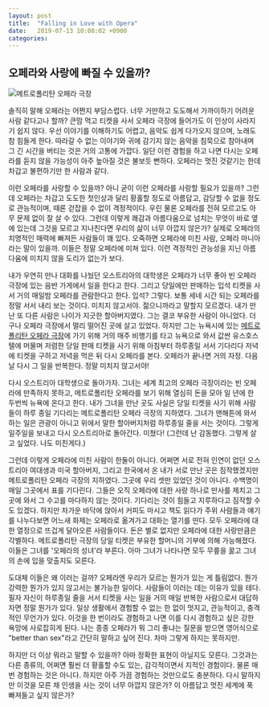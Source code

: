 ```yaml
---
layout: post
title:  "Falling in Love with Opera"
date:   2019-07-13 10:08:02 +0900
categories: 
---
```

##  오페라와 사랑에 빠질 수 있을까?



![메트로폴리탄 오페라 극장](https://images.unsplash.com/photo-1560184611-5b5749138c3c?ixlib=rb-1.2.1&ixid=eyJhcHBfaWQiOjEyMDd9&auto=format&fit=crop&w=1487&q=80)

솔직히 말해 오페라는 어쩐지 부담스럽다. 너무 거만하고 도도해서 가까이하기 어려운 사람 같다고나 할까? 큰맘 먹고 티켓을 사서 오페라 극장에 들어가도 이 인상이 사라지기 쉽지 않다. 우선 이야기를 이해하기도 어렵고, 음악도 쉽게 다가오지 않으며, 노래도 참 힘들게 한다. 따라갈 수 없는 이야기와 귀에 감기지 않는 음악을 침묵으로 참아내며 그 긴 시간을 버티는 것은 거의 고통에 가깝다. 일단 이런 경험을 하고 나면 다시는 오페라를 듣지 않을 가능성이 아주 높아질 것은 불보듯 뻔하다. 오페라는 멋진 것같기는 한데 차갑고 불편하기만 한 사람과 같다. 


이런 오페라를 사랑할 수 있을까? 아니 굳이 이런 오페라를 사랑할 필요가 있을까? 그런데 오페라는 차갑고 도도한 첫인상과 달리 황홀할 정도로 아름답고, 감당할 수 없을 정도로 관능적이며, 때론 걷잡을 수 없이 격정적이다. 우린 물론 오페라를 전혀 모르고도 아무 문제 없이 잘 살 수 있다. 그런데 이렇게 쾌감과 아름다움으로 넘치는 무엇이 바로 옆에 있는데 그것을 모르고 지나친다면 우리의 삶이 너무 아깝지 않은가? 실제로 오페라의 치명적인 매력에 빠져든 사람들이 꽤 있다. 오죽하면 오페라에 미친 사람, 오페라 마니아라는 말이 있을까. 이들은 정말 오페라에 미쳐 있다. 이런 격정적인 관능성을 지닌 아름다움에 미치지 않을 도리가 없는가 보다. 


내가 우연히 만나 대화를 나눴던 오스트리아의 대학생은 오페라가 너무 좋아 빈 오페라 극장에 있는 음반 가게에서 일을 한다고 한다. 그리고 당일에만 판매하는 입석 티켓을 사서 거의 매일밤 오페라를 관람한다고 한다. 입석? 그렇다. 보통 세네 시간 되는 오페라를 정말 서서 내리 보는 것이다. 미치지 않고서야. 젊으니까라고 말할지 모르겠다. 내가 만난 또 다른 사람은 나이가 지긋한 할아버지였다. 그는 결코 부유한 사람이 아니었다. 더구나 오페라 극장에서 멀리 떨어진 곳에 살고 있었다. 하지만 그는 뉴욕시에 있는 [메트로폴리탄 오페라 극장](https://www.metopera.org/)에 가기 위해 거의 매주 비행기를 타고 뉴욕으로 와서 값싼 유스호스텔에 머물며 저렴한 당일 판매 티켓을 사기 위해 아침부터 하루종일 서서 기다리다 저녁에 티켓을 구하고 저녁을 먹은 뒤 다시 오페라를 본다. 오페라가 끝나면 거의 자정. 다음날 다시 그 일을 반복한다. 정말 미치지 않고서야! 


다시 오스트리아 대학생으로 돌아가자. 그녀는 세계 최고의 오페라 극장이라는 빈 오페라에 만족하지 못하고, 메트로폴리탄 오페라를 보기 위해 열심히 돈을 모아 일 년에 한 두번씩 뉴욕에 온다고 한다. 내가 그녀을 만난 곳도 사실은 당일 티켓을 사기 위해 사람들이 하루 종일 기다리는 메트로폴리탄 오페라 극장의 지하였다. 그녀가 맨해튼에 와서 하는 일은 관광이 아니고 위에서 말한 할아버지처럼 하루종일 줄을 서는 것이다. 그렇게 일주일을 보내고 다시 오스트리아로 돌아간다. 미쳤다! (그런데 난 감동했다. 그렇게 살고 싶었다. 나도 미친게다.)


그런데 이렇게 오페라에 미친 사람이 한둘이 아니다. 어쩌면 서로 전혀 인연이 없던 오스트리아 여대생과 미국 할아버지, 그리고 한국에서 온 내가 서로 만난 곳은 짐작했겠지만 메트로폴리탄 오페라 극장의 지하였다. 그곳에 우리 셋만 있었던 것이 아니다. 수백명이 매일 그곳에서 표를 기다린다. 그들은 오직 오페라에 대한 사랑 하나로 만사를 제치고 그곳에 와서 그 수고를 마다하지 않는 것이다. 기다리는 것이 힘들고 지루하다고 짐작할 수도 있겠다. 하지만 차가운 바닥에 앉아서 커피도 마시고 책도 읽다가 주위 사람들과 얘기를 나누다보면 어느새 화제는 오페라로 옮겨가고 대화는 열기를 띤다. 모두 오페라에 대한 열정으로 뜨겁게 달아오른 사람들이다. 돈은 별로 없지만 오페라에 대한 사랑만큼은 각별하다. 메트로폴리탄 극장의 당일 티켓은 부유한 할머니의 기부에 의해 가능해졌다. 이들은 그녀를 '오페라의 성녀'라 부른다. 아마 그녀가 나타나면 모두 무릎을 꿇고 그녀의 손에 입을 맞출지도 모른다. 


도대체 이들은 왜 이러는 걸까? 오페라엔 우리가 모르는 뭔가가 있는 게 틀림없다. 뭔가 강력한 뭔가가 있지 않고서는 불가능한 일이다. 사람들이 이러는 데는 이유가 있을 테다. 필자 자신이 하루종일 줄을 서서 티켓을 사는 일을 거의 매일 반복한 사람으로서 대답하자면 정말 뭔가가 있다. 일상 생활에서 경험할 수 없는 한 없이 멋지고, 관능적이고, 충격적인 무언가가 있다. 이것을 한 번이라도 경험하고 나면 이를 다시 경험하고 싶은 강한 욕망에 사로잡히게 된다. 나는 종종 오페라가 뭐 그리 좋냐는 질문을 받으면 영어식으로 "better than sex"라고 간단히 말하고 싶어 진다. 차마 그렇게 하지는 못하지만. 

하지만 더 이상 뭐라고 말할 수 있을까? 아마 정확한 표현이 아닐지도 모른다. 그것과는 다른 종류의, 어쩌면 훨씬 더 황홀할 수도 있는, 감각적이면서 지적인 경험이다. 물론 매번 경험하는 것은 아니다. 하지만 아주 가끔 경험하는 것만으로도 충분하다. 다시 말하지만 이것을 모른 채 인생을 사는 것이 너무 아깝지 않은가? 이 아름답고 멋진 세계에 푹 빠져들고 싶지 않은가?



